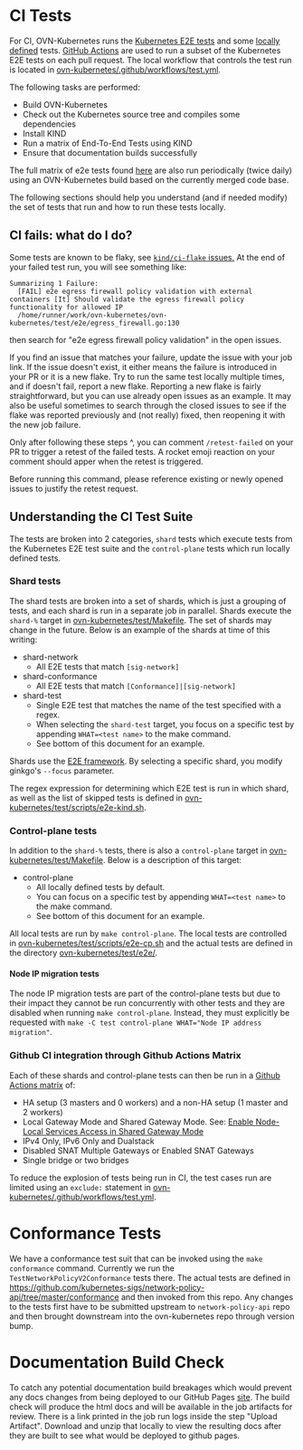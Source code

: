 # CI Tests

For CI, OVN-Kubernetes runs the
[Kubernetes E2E tests](https://github.com/kubernetes/community/blob/master/contributors/devel/sig-testing/e2e-tests.md)
and some [locally defined](https://github.com/ovn-org/ovn-kubernetes/tree/master/test/e2e) tests. 
[GitHub Actions](https://help.github.com/en/actions)
are used to run a subset of the Kubernetes E2E tests on each pull request. The
local workflow that controls the test run is located in
[ovn-kubernetes/.github/workflows/test.yml](https://github.com/ovn-org/ovn-kubernetes/blob/master/.github/workflows/test.yml).

The following tasks are performed:

- Build OVN-Kubernetes
- Check out the Kubernetes source tree and compiles some dependencies
- Install KIND
- Run a matrix of End-To-End Tests using KIND
- Ensure that documentation builds successfully

The full matrix of e2e tests found [here](https://github.com/ovn-org/ovn-kubernetes/blob/master/.github/workflows/test.yml)
are also run periodically (twice daily) using an OVN-Kubernetes build based on the currently merged code base.

The following sections should help you understand (and if needed modify) the set of tests that run and how to run these
tests locally.

## CI fails: what do I do?

Some tests are known to be flaky, see [`kind/ci-flake` issues.](https://github.com/ovn-kubernetes/ovn-kubernetes/issues?q=is%3Aissue%20state%3Aopen%20label%3Akind%2Fci-flake)
At the end of your failed test run, you will see something like:

```
Summarizing 1 Failure:
  [FAIL] e2e egress firewall policy validation with external containers [It] Should validate the egress firewall policy functionality for allowed IP
  /home/runner/work/ovn-kubernetes/ovn-kubernetes/test/e2e/egress_firewall.go:130
```
then search for "e2e egress firewall policy validation" in the open issues. 

If you find an issue that matches your failure, update the issue with your job link. 
If the issue doesn't exist, it either means the failure is introduced in your PR or it is a new flake. 
Try to run the same test locally multiple times, and if doesn't fail, report a new flake.
Reporting a new flake is fairly straightforward, but you can use already open issues as an example.
It may also be useful sometimes to search through the closed issues to see if the flake was reported
previously and (not really) fixed, then reopening it with the new job failure.

Only after following these steps ^, you can comment `/retest-failed` on your PR to trigger a retest of the failed tests.
A rocket emoji reaction on your comment should apper when the retest is triggered.

Before running this command, please reference existing or newly opened issues to justify the retest request.

## Understanding the CI Test Suite

The tests are broken into 2 categories, `shard` tests which execute tests from the Kubernetes E2E test suite and the
`control-plane` tests which run locally defined tests.

### Shard tests

The shard tests are broken into a set of shards, which is just a grouping of tests,
and each shard is run in a separate job in parallel. Shards execute the `shard-%` target in 
[ovn-kubernetes/test/Makefile](https://github.com/ovn-org/ovn-kubernetes/blob/master/test/Makefile).
The set of shards may change in the future. Below is an example of the shards at time of this writing:

- shard-network
  - All E2E tests that match `[sig-network]`
- shard-conformance
  - All E2E tests that match `[Conformance]|[sig-network]`
- shard-test
  - Single E2E test that matches the name of the test specified with a regex. 
  - When selecting the `shard-test` target, you focus on a specific test by appending `WHAT=<test name>` to the make command.
  - See bottom of this document for an example.

Shards use the [E2E framework](https://kubernetes.io/blog/2019/03/22/kubernetes-end-to-end-testing-for-everyone/). By
selecting a specific shard, you modify ginkgo's `--focus` parameter.

The regex expression for determining which E2E test is run in which shard, as
well as the list of skipped tests is defined in
[ovn-kubernetes/test/scripts/e2e-kind.sh](https://github.com/ovn-org/ovn-kubernetes/blob/master/test/scripts/e2e-kind.sh).

### Control-plane tests

In addition to the `shard-%` tests, there is also a `control-plane` target in 
[ovn-kubernetes/test/Makefile](https://github.com/ovn-org/ovn-kubernetes/blob/master/test/Makefile).
Below is a description of this target:

- control-plane
  - All locally defined tests by default.
  - You can focus on a specific test by appending `WHAT=<test name>` to the make command.
  - See bottom of this document for an example.

All local tests are run by `make control-plane`. The local tests are controlled in
[ovn-kubernetes/test/scripts/e2e-cp.sh](https://github.com/ovn-org/ovn-kubernetes/blob/master/test/scripts/e2e-cp.sh)
and the actual tests are defined in the directory
[ovn-kubernetes/test/e2e/](https://github.com/ovn-org/ovn-kubernetes/tree/master/test/e2e).

#### Node IP migration tests

The node IP migration tests are part of the control-plane tests but due to their impact they cannot be run concurrently
with other tests and they are disabled when running `make control-plane`.
Instead, they must explicitly be requested with `make -C test control-plane WHAT="Node IP address migration"`.

### Github CI integration through Github Actions Matrix

Each of these shards and control-plane tests can then be run in a [Github Actions matrix](https://docs.github.com/en/actions/learn-github-actions/managing-complex-workflows#using-a-build-matrix) of:
* HA setup (3 masters and 0 workers) and a non-HA setup (1 master and 2 workers)
* Local Gateway Mode and Shared Gateway Mode. See:
[Enable Node-Local Services Access in Shared Gateway Mode](https://github.com/ovn-org/ovn-kubernetes/blob/master/docs/design/shared_gw_dgp.md)
* IPv4 Only, IPv6 Only and Dualstack
* Disabled SNAT Multiple Gateways or Enabled SNAT Gateways
* Single bridge or two bridges

To reduce the explosion of tests being run in CI, the test cases run are limited
using an `exclude:` statement in 
[ovn-kubernetes/.github/workflows/test.yml](https://github.com/ovn-org/ovn-kubernetes/blob/master/.github/workflows/test.yml).

# Conformance Tests

We have a conformance test suit that can be invoked using the `make conformance` command.
Currently we run the `TestNetworkPolicyV2Conformance` tests there. The actual tests are
defined in https://github.com/kubernetes-sigs/network-policy-api/tree/master/conformance
and then invoked from this repo. Any changes to the tests first have to be submitted
upstream to `network-policy-api` repo and then brought downstream into the ovn-kubernetes repo
through version bump.

# Documentation Build Check

To catch any potential documentation build breakages which would prevent any docs changes
from being deployed to our GitHub Pages [site](https://github.com/ovn-org/ovn-kubernetes). The build check will produce the
html docs and will be available in the job artifacts for review. There is a link printed
in the job run logs inside the step "Upload Artifact". Download and unzip that locally 
to view the resulting docs after they are built to see what would be deployed to github
pages.
